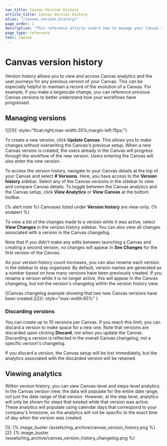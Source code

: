 ```yaml
---
nav_title: Canvas Version History
article_title: Canvas Version History
alias: "/canvas_version_history/"
page_order: 1
description: "This reference article covers how to manage your Canvas version history."
page_type: reference
tool: Canvas
---
```


# Canvas version history

Version history allows you to view and access Canvas analytics and the user journeys for any previous version of your Canvas. This can be especially helpful to maintain a record of the evolution of a Canvas. For example, if you make a largescale change, you can reference previous Canvas versions to better understand how your workflows have progressed.

## Managing versions

![][1]{: style="float:right;max-width:35%;margin-left:15px;"}

To create a new version, click **Update Canvas**. This allows you to make changes without overwriting the Canvas's previous setup. When a new Canvas version is created, the users already in the Canvas will progress through the workflow of the new version. Users entering the Canvas will also enter the new version. 

To access the version history, navigate to your Canvas details at the top of your Canvas and select **# Versions**. Here, you have access to the **Version history** sidebar. Select any of the Canvas versions in the sidebar to view and compare Canvas details. To toggle between the Canvas analytics and the Canvas setup, click **View Analytics** or **View Canvas** at the bottom toolbar.

{% alert note %}
Canvases listed under **Version history** are view-only.
{% endalert %}

To view a list of the changes made to a version while it was active, select **View Changes** in the version history sidebar. You can also view all changes associated with a version in the Canvas changelog. 

Note that if you didn't make any edits between launching a Canvas and creating a second version, no changes will appear in **See Changes** for the first version of the Canvas.

As your version history count increases, you can also rename each version in the sidebar to stay organized. By default, version names are generated as a number based on how many versions have been previously created. If you rename a version while it is no longer active, this will appear in the Canvas changelog, but not the version's changelog within the version history view.

![Canvas changelog example showing that two new Canvas versions have been created.][2]{: style="max-width:85%" }

### Discarding versions

You can create up to 10 versions per Canvas. If you reach this limit, you can discard a version to make space for a new one. Note that versions are discarded upon clicking **Discard**, not when you update the Canvas. Discarding a version is reflected in the overall Canvas changelog, not a specific version's changelog.

If you discard a version, the Canvas setup will be lost immediately, but the analytics associated with the discarded version will be retained. 

## Viewing analytics

Within version history, you can view Canvas-level and steps-level analytics. In the Canvas version view, the data will populate for the entire date range, not just the date range of that version. However, at the step level, analytics will only be shown for steps that existed while that version was active. These analytics will populate using calendar days that correspond to your company's timezone, so the analytics will not be specific to the exact time of day when the version was created.

[1]: {% image_buster /assets/img_archive/canvas_version_history.png %} 
[2]: {% image_buster /assets/img_archive/canvas_version_history_changelog.png %}